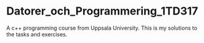 # Datorer_och_Programmering_1TD317
A c++ programming course from Uppsala University. This is my solutions to the tasks and exercises.
